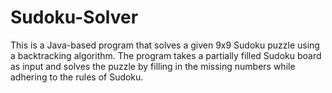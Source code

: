 # Sudoku-Solver
This is a Java-based program that solves a given 9x9 Sudoku puzzle using a backtracking algorithm. The program takes a partially filled Sudoku board as input and solves the puzzle by filling in the missing numbers while adhering to the rules of Sudoku.
